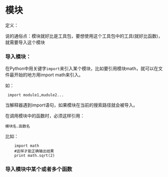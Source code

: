 # 模块

定义：

说的通俗点：模块就好比是工具包，要想使用这个工具包中的工具\(就好比函数\)，就需要导入这个模块

### 导入模块：

在Python中用关键字`import`来引入某个模块，比如要引用模块math，就可以在文件最开始的地方用import math来引入。

如：

```
 import module1,mudule2...
```

当解释器遇到import语句，如果模块在当前的搜索路径就会被导入。

在调用模块中的函数时，必须这样引用：

```
模块名.函数名
```

比如：

```
    import math
    #这样才能正确输出结果
    print math.sqrt(2)
```



### 导入模块中某个或者多个函数



